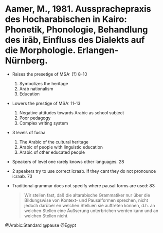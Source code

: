 # Aamer, M., 1981. Aussprachepraxis des Hocharabischen in Kairo: Phonetik, Phonologie, Behandlung des irāb, Einfluss des Dialekts auf die Morphologie. Erlangen-Nürnberg.

- Raises the presetige of MSA: (?) 8-10
  1. Symbolizes the heritage
  2. Arab nationalism
  3. Education

- Lowers the prestige of MSA: 11-13
  1. Negative attitudes towards Arabic as school subject
  2. Poor pedagogy
  3. Complex writing system

- 3 levels of fusha
  1. The Arabic of the cultural heritage
  2. Arabic of people with linguistic education
  3. Arabic of other educated people

- Speakers of level one rarely knows other languages. 28

- 2 speakers try to use correct icraab. If they cant they do not pronounce icraab. 73

- Traditional grammar does not specify where pausal forms are used: 83  

  > Wir stellen fast, daß die altarabische Grammatiker nur über die Bildungswise von Kontext- und Pausalformen sprechen, nicht jedoch darüber en welchen Stelluen sie auftreten können, d.h. an welchen Stellen eine Äußserung unterbrichen werden kann und an welchen Stellen nicht. 

@Arabic:Standard
@pause
@Egypt
